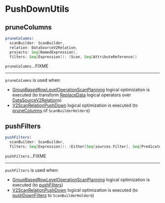 # PushDownUtils

## <span id="pruneColumns"> pruneColumns

```scala
pruneColumns(
  scanBuilder: ScanBuilder,
  relation: DataSourceV2Relation,
  projects: Seq[NamedExpression],
  filters: Seq[Expression]): (Scan, Seq[AttributeReference])
```

`pruneColumns`...FIXME

---

`pruneColumns` is used when:

* [GroupBasedRowLevelOperationScanPlanning](logical-optimizations/GroupBasedRowLevelOperationScanPlanning.md) logical optimization is executed (to transform [ReplaceData](logical-operators/ReplaceData.md) logical operators over [DataSourceV2Relation](logical-operators/DataSourceV2Relation.md)s)
* [V2ScanRelationPushDown](logical-optimizations/V2ScanRelationPushDown.md) logical optimization is executed (to [pruneColumns](logical-optimizations/V2ScanRelationPushDown.md#pruneColumns) of `ScanBuilderHolder`s)

## <span id="pushFilters"> pushFilters

```scala
pushFilters(
  scanBuilder: ScanBuilder,
  filters: Seq[Expression]): (Either[Seq[sources.Filter], Seq[Predicate]], Seq[Expression])
```

`pushFilters`...FIXME

---

`pushFilters` is used when:

* [GroupBasedRowLevelOperationScanPlanning](logical-optimizations/GroupBasedRowLevelOperationScanPlanning.md) logical optimization is executed (to [pushFilters](logical-optimizations/GroupBasedRowLevelOperationScanPlanning.md#pushFilters))
* [V2ScanRelationPushDown](logical-optimizations/V2ScanRelationPushDown.md) logical optimization is executed (to [pushDownFilters](logical-optimizations/V2ScanRelationPushDown.md#pushDownFilters) to `ScanBuilderHolder`s)
